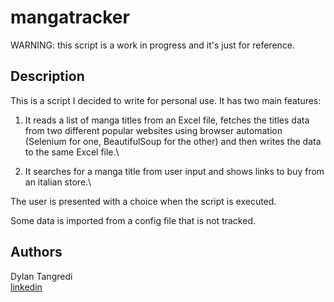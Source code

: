 # mangatracker

WARNING: this script is a work in progress and it's just for reference.

## Description

This is a script I decided to write for personal use. 
It has two main features:

1) It reads a list of manga titles from an Excel file, fetches the titles data from two different popular websites using browser automation (Selenium for one, BeautifulSoup for the other) and then writes the data to the same Excel file.\

2) It searches for a manga title from user input and shows links to buy from an italian store.\

The user is presented with a choice when the script is executed.

Some data is imported from a config file that is not tracked.

## Authors

Dylan Tangredi\
[linkedin](https://www.linkedin.com/in/dylantangredi/)
